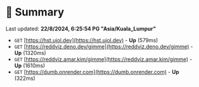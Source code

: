 # 📖 Summary
Last updated: **22/8/2024, 6:25:54 PG "Asia/Kuala_Lumpur"**

- `GET` [https://hst.ujol.dev](https://hst.ujol.dev) - **Up** (579ms)
- `GET` [https://reddviz.deno.dev/gimme](https://reddviz.deno.dev/gimme) - **Up** (1320ms)
- `GET` [https://reddviz.amar.kim/gimme](https://reddviz.amar.kim/gimme) - **Up** (1610ms)
- `GET` [https://dumb.onrender.com](https://dumb.onrender.com) - **Up** (322ms)
